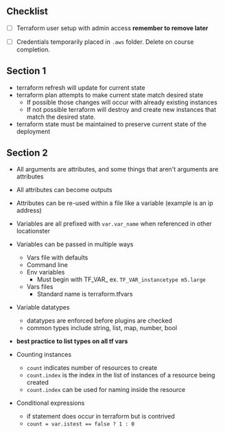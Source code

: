 #

## Checklist

* [ ] Terraform user setup with admin access **remember to remove later**
* [ ] Credentials temporarily placed in `.aws` folder. Delete on course completion.


## Section 1

* terraform refresh will update for current state
* terraform plan attempts to make current state match desired state
    * If possible those changes will occur with already existing instances
    * If not possible terraform will destroy and create new instances
    that match the desired state.
* terraform state must be maintained to preserve
current state of the deployment


## Section 2

* All arguments are attributes, and some things that aren't arguments are attributes
* All attributes can become outputs
* Attributes can be re-used within a file like a variable (example is an ip address)

* Variables are all prefixed with `var.var_name` when referenced in other locationster
* Variables can be passed in multiple ways
    * Vars file with defaults
    * Command line
    * Env variables
        * Must begin with TF_VAR_ ex. `TF_VAR_instancetype m5.large`
    * Vars files
        * Standard name is terraform.tfvars

* Variable datatypes
    * datatypes are enforced before plugins are checked
    * common types include string, list, map, number, bool
* **best practice to list types on all tf vars**

* Counting instances
    * `count` indicates number of resources to create
    * `count.index` is the index in the list of instances of a resource being created
    * `count.index` can be used for naming inside the resource

* Conditional expressions
    * if statement does occur in terraform but is contrived
    * `count = var.istest == false ? 1 : 0`
